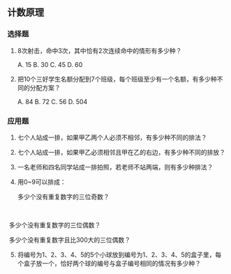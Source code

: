 ## 计数原理

### 选择题

1. 8次射击，命中3次，其中恰有2次连续命中的情形有多少种？

   A. 15      B. 30       C. 45    D. 60

2. 把10个三好学生名额分配到7个班级，每个班级至少有一个名额，有多少种不同的分配方案？

   A. 84 	B. 72 	C. 56 	D. 504



### 应用题

1. 七个人站成一排，如果甲乙两个人必须不相邻，有多少种不同的排法？







2. 七个人站成一排，如果甲乙必须相邻且甲在乙的右边，有多少种不同的排放？







3. 一名老师和四名同学站成一排拍照，若老师不站两端，则有多少种排法？







4. 用0~9可以排成：

   多少个没有重复数字的三位奇数？



​	

​	多少个没有重复数字的三位偶数？





​	多少个没有重复数字且比300大的三位偶数？







5. 将编号为1、2、3、4、5的5个小球放到编号为1、2、3、4、5的盒子里，每个盒子放一个，恰好两个球的编号与盒子编号相同的情况有多少种？